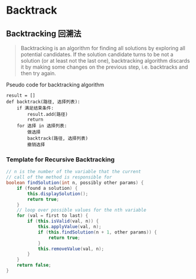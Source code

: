 # Backtrack

## Backtracking 回溯法

> Backtracking is an algorithm for finding all solutions by exploring all potential candidates. If the solution candidate turns to be not a solution (or at least not the last one), backtracking algorithm discards it by making some changes on the previous step, i.e. backtracks and then try again.

Pseudo code for backtracking algorithm

```
result = []
def backtrack(路径, 选择列表):
    if 满⾜结束条件:
        result.add(路径)
        return
    for 选择 in 选择列表:
        做选择
        backtrack(路径, 选择列表)
        撤销选择
```

### Template for Recursive Backtracking

```java
// n is the number of the variable that the current
// call of the method is responsible for
boolean findSolution(int n, possibly other params) {
    if (found a solution) {
        this.displaySolution();
        return true;
    }
    // loop over possible values for the nth variable
    for (val = first to last) {
        if (this.isValid(val, n)) {
            this.applyValue(val, n);
            if (this.findSolution(n + 1, other params)) {
                return true;
            }
            this.removeValue(val, n);
        }
    }
    return false;
}
```
